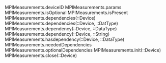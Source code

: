 MPIMeasurements.deviceID
MPIMeasurements.params
MPIMeasurements.isOptional
MPIMeasurements.isPresent
MPIMeasurements.dependencies(::Device)
MPIMeasurements.dependencies(::Device, ::DatType)
MPIMeasurements.dependency(::Device, ::DataType)
MPIMeasurements.dependency(::Device, ::String)
MPIMeasurements.hasdependency(::Device, ::DataType)
MPIMeasurements.neededDependencies
MPIMeasurements.optionalDependencies
MPIMeasurements.init(::Device)
MPIMeasurements.close(::Device)